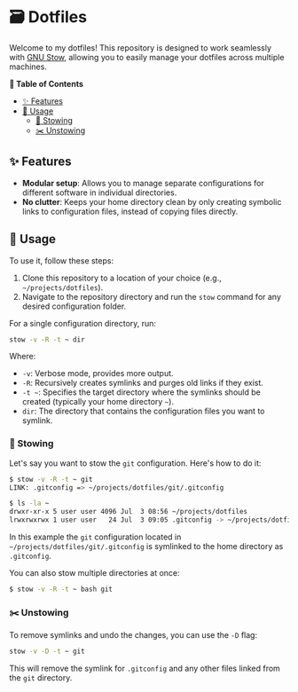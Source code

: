 # 🗃️ Dotfiles

Welcome to my dotfiles! This repository is designed to work seamlessly with
[GNU Stow](https://www.gnu.org/software/stow/), allowing you to easily manage
your dotfiles across multiple machines.

**📌 Table of Contents**

- [✨ Features](#-features)
- [📖 Usage](#-usage)
  - [🔗 Stowing](#-stowing)
  - [✂️ Unstowing](#-unstowing)

## ✨ Features

- **Modular setup**: Allows you to manage separate configurations for different
  software in individual directories.
- **No clutter**: Keeps your home directory clean by only creating symbolic links
  to configuration files, instead of copying files directly.

## 📖 Usage

To use it, follow these steps:

1. Clone this repository to a location of your choice (e.g., `~/projects/dotfiles`).
2. Navigate to the repository directory and run the `stow` command for any
   desired configuration folder.

For a single configuration directory, run:

```sh
stow -v -R -t ~ dir
```

Where:

- `-v`: Verbose mode, provides more output.
- `-R`: Recursively creates symlinks and purges old links if they exist.
- `-t ~`: Specifies the target directory where the symlinks should be created
  (typically your home directory `~`).
- `dir`: The directory that contains the configuration files you want to symlink.

### 🔗 Stowing

Let's say you want to stow the `git` configuration. Here's how to do it:

```bash
$ stow -v -R -t ~ git
LINK: .gitconfig => ~/projects/dotfiles/git/.gitconfig

$ ls -la ~
drwxr-xr-x 5 user user 4096 Jul  3 08:56 ~/projects/dotfiles
lrwxrwxrwx 1 user user   24 Jul  3 09:05 .gitconfig -> ~/projects/dotfiles/git/.gitconfig
```

In this example the `git` configuration located in `~/projects/dotfiles/git/.gitconfig`
is symlinked to the home directory as `.gitconfig`.

You can also stow multiple directories at once:

```sh
$ stow -v -R -t ~ bash git
```

### ✂️ Unstowing

To remove symlinks and undo the changes, you can use the `-D` flag:

```sh
stow -v -D -t ~ git
```

This will remove the symlink for `.gitconfig` and any other files linked from
the `git` directory.
